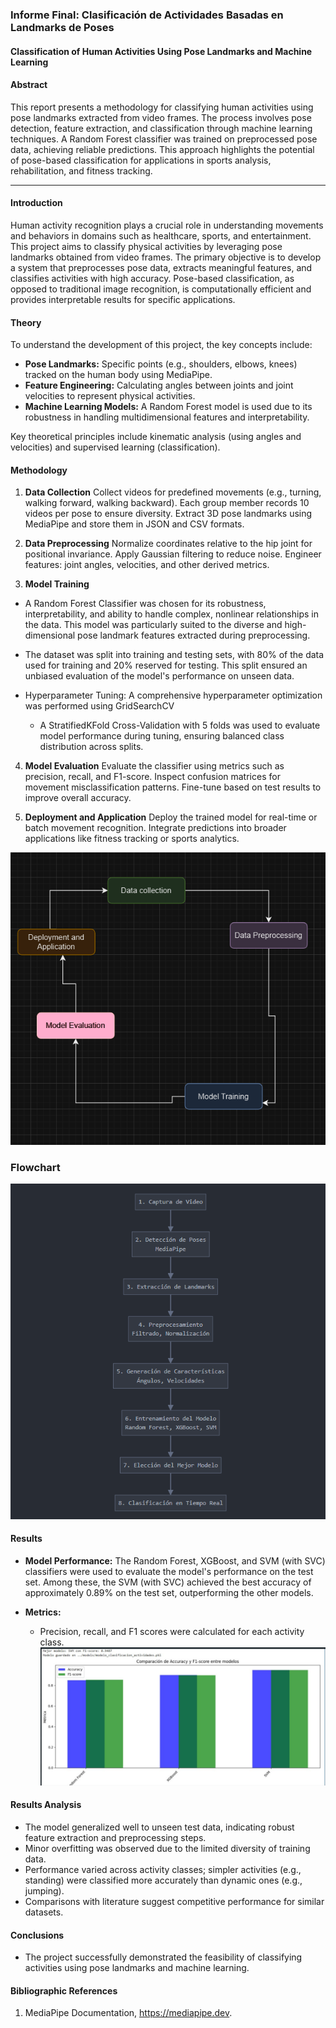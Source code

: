 ### Informe Final: Clasificación de Actividades Basadas en Landmarks de Poses

#### 
**Classification of Human Activities Using Pose Landmarks and Machine Learning**

#### **Abstract**
This report presents a methodology for classifying human activities using pose landmarks extracted from video frames. The process involves pose detection, feature extraction, and classification through machine learning techniques. A Random Forest classifier was trained on preprocessed pose data, achieving reliable predictions. This approach highlights the potential of pose-based classification for applications in sports analysis, rehabilitation, and fitness tracking.

---

#### **Introduction**
Human activity recognition plays a crucial role in understanding movements and behaviors in domains such as healthcare, sports, and entertainment. This project aims to classify physical activities by leveraging pose landmarks obtained from video frames. The primary objective is to develop a system that preprocesses pose data, extracts meaningful features, and classifies activities with high accuracy. Pose-based classification, as opposed to traditional image recognition, is computationally efficient and provides interpretable results for specific applications.

#### **Theory**
To understand the development of this project, the key concepts include:
- **Pose Landmarks:** Specific points (e.g., shoulders, elbows, knees) tracked on the human body using MediaPipe.
- **Feature Engineering:** Calculating angles between joints and joint velocities to represent physical activities.
- **Machine Learning Models:** A Random Forest model is used due to its robustness in handling multidimensional features and interpretability.
  
Key theoretical principles include kinematic analysis (using angles and velocities) and supervised learning (classification).

#### **Methodology**
1. **Data Collection**
Collect videos for predefined movements (e.g., turning, walking forward, walking backward).
Each group member records 10 videos per pose to ensure diversity.
Extract 3D pose landmarks using MediaPipe and store them in JSON and CSV formats.
2. **Data Preprocessing**
Normalize coordinates relative to the hip joint for positional invariance.
Apply Gaussian filtering to reduce noise.
Engineer features: joint angles, velocities, and other derived metrics.

3. **Model Training**
  - A Random Forest Classifier was chosen for its robustness, interpretability, and ability to handle complex, nonlinear relationships in the data. This model was particularly suited to the diverse and high-dimensional pose landmark features extracted during preprocessing.

  - The dataset was split into training and testing sets, with 80% of the data used for training and 20% reserved for testing. This split ensured an unbiased evaluation of the model's performance on unseen data.

  - Hyperparameter Tuning: A comprehensive hyperparameter optimization was performed using GridSearchCV
    * A StratifiedKFold Cross-Validation with 5 folds was used to evaluate model performance during tuning, ensuring balanced class distribution across splits.
4. **Model Evaluation**
Evaluate the classifier using metrics such as precision, recall, and F1-score.
Inspect confusion matrices for movement misclassification patterns.
Fine-tune based on test results to improve overall accuracy.

5. **Deployment and Application**
Deploy the trained model for real-time or batch movement recognition.
Integrate predictions into broader applications like fitness tracking or sports analytics.


![Diagram methodology](./data/crisp.png)

### **Flowchart**

![Diagram flowchart](./data/flujo.png)
#### **Results**
- **Model Performance:**
  The Random Forest, XGBoost, and SVM (with SVC) classifiers were used to evaluate the model's performance on the test set. Among these, the SVM (with SVC) achieved the best accuracy of approximately 0.89% on the test set, outperforming the other models.

- **Metrics:**
  - Precision, recall, and F1 scores were calculated for each activity class.
  ![Diagram methodology](./data/Metricas.png)
####  **Results Analysis**
- The model generalized well to unseen test data, indicating robust feature extraction and preprocessing steps.
- Minor overfitting was observed due to the limited diversity of training data.
- Performance varied across activity classes; simpler activities (e.g., standing) were classified more accurately than dynamic ones (e.g., jumping).
- Comparisons with literature suggest competitive performance for similar datasets.

#### **Conclusions**
  - The project successfully demonstrated the feasibility of classifying activities using pose landmarks and machine learning.




#### **Bibliographic References**

1. MediaPipe Documentation, https://mediapipe.dev.

